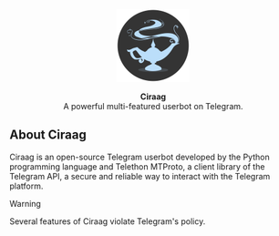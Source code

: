 <p align="center">
<a href="https://github.com/iniridwanul/Ciraag"><img src="assets/ciraag.png" height="128" width="128" alt="Ciraag"/></a>
</p>

<p align="center">
<b>Ciraag</b><br/>
A powerful multi-featured userbot on Telegram.
</p>

<h2>About Ciraag</h2>
<p title="Ciraag">Ciraag is an open-source Telegram userbot developed by the Python programming language and Telethon MTProto, a client library of the Telegram API, a secure and reliable way to interact with the Telegram platform.</p>

> [!WARNING]
> Several features of Ciraag violate Telegram's policy.